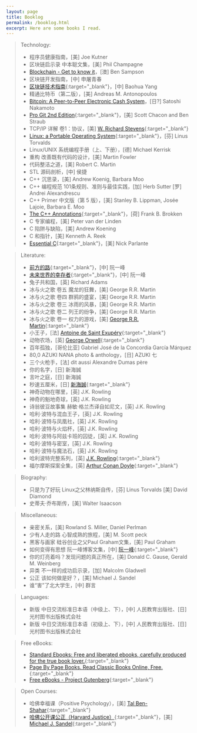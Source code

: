 ```yaml
---
layout: page
title: Booklog
permalink: /booklog.html
excerpt: Here are some books I read.
---
```


> Technology:
> * 程序员健康指南，[美] Joe Kutner
> * 区块链启示录 中本聪文集，[美] Phil Champagne
> * [Blockchain - Get to know it](/blog/2018/09/get-to-know-the-blockchain.html)，[澳] Ben Sampson
> * 区块链开发指南，[中] 申屠青春
> * [区块链技术指南](https://yeasy.gitbooks.io/blockchain_guide/content){:target="_blank"}，[中] Baohua Yang
> * 精通比特币（第二版），[美] Andreas M. Antonopoulos
> * [Bitcoin: A Peer-to-Peer Electronic Cash System](/blog/2018/04/Bitcoin-A-Peer-to-Peer-Electronic-Cash-System.html)，[日?] Satoshi Nakamoto
> * [Pro Git 2nd Edition](https://git-scm.com/book/zh/v2){:target="_blank"}，[美] Scott Chacon and Ben Straub
> * TCP/IP 详解 卷1：协议，[美] [W. Richard Stevens](http://www.kohala.com/start){:target="_blank"}
> * [Linux: a Portable Operating System](https://www.cs.helsinki.fi/u/kutvonen/index_files/linus.pdf){:target="_blank"}，[芬] Linus Torvalds
> * Linux/UNIX 系统编程手册（上、下册），[德] Michael Kerrisk
> * 重构 改善既有代码的设计，[美] Martin Fowler
> * 代码整洁之道，[美] Robert C. Martin
> * STL 源码剖析，[中] 侯捷
> * C++ 沉思录，[美] Andrew Koenig, Barbara Moo
> * C++ 编程规范 101条规则、准则与最佳实践，[加] Herb Sutter [罗] Andrei Alexandrescu
> * C++ Primer 中文版（第 5 版），[美] Stanley B. Lippman, Josée Lajoie, Barbara E. Moo
> * [The C++ Annotations](http://www.icce.rug.nl/documents/cplusplus){:target="_blank"}，[荷] Frank B. Brokken
> * C 专家编程，[美] Peter van der Linden
> * C 陷阱与缺陷，[美] Andrew Koening
> * C 和指针，[美] Kenneth A. Reek
> * [Essential C](http://cslibrary.stanford.edu/101/EssentialC.pdf){:target="_blank"}，[美] Nick Parlante

> Literature:
> * [前方的路](http://www.ruanyifeng.com/road){:target="_blank"}，[中] 阮一峰
> * [未来世界的幸存者](http://www.ruanyifeng.com/survivor){:target="_blank"}，[中] 阮一峰
> * 兔子共和国，[英] Richard Adams
> * 冰与火之歌 卷五 魔龙的狂舞，[美] George R.R. Martin
> * 冰与火之歌 卷四 群鸦的盛宴，[美] George R.R. Martin
> * 冰与火之歌 卷三 冰雨的风暴，[美] George R.R. Martin
> * 冰与火之歌 卷二 列王的纷争，[美] George R.R. Martin
> * 冰与火之歌 卷一 权力的游戏，[美] [George R.R. Martin](http://www.georgerrmartin.com){:target="_blank"}
> * 小王子，[法] [Antoine de Saint Exupéry](https://www.antoinedesaintexupery.com){:target="_blank"}
> * 动物农场，[英] [George Orwell](https://www.george-orwell.com){:target="_blank"}
> * 百年孤独，[哥伦比亚] Gabriel José de la Concordia García Márquez
> * 80,0 AZUKI NANA photo & anthology，[日] AZUKI 七
> * 三个火枪手，[法] dit aussi Alexandre Dumas père
> * 你的名字，[日] 新海誠
> * 言叶之庭，[日] 新海誠
> * 秒速五厘米，[日] [新海誠](http://shinkaimakoto.jp){:target="_blank"}
> * 神奇动物在哪里，[英] J.K. Rowling
> * 神奇的魁地奇球，[英] J.K. Rowling
> * 诗翁彼豆故事集 赫敏·格兰杰译自如尼文，[英] J.K. Rowling
> * 哈利·波特与混血王子，[英] J.K. Rowling
> * 哈利·波特与凤凰社，[英] J.K. Rowling
> * 哈利·波特与火焰杯，[英] J.K. Rowling
> * 哈利·波特与阿兹卡班的囚徒，[英] J.K. Rowling
> * 哈利·波特与密室，[英] J.K. Rowling
> * 哈利·波特与魔法石，[英] J.K. Rowling
> * 哈利波特完整系列，[英] [J.K. Rowling](https://www.jkrowling.com){:target="_blank"}
> * 福尔摩斯探案全集，[英] [Arthur Conan Doyle](https://www.arthur-conan-doyle.com){:target="_blank"}

> Biography:
> * 只是为了好玩 Linux之父林纳斯自传，[芬] Linus Torvalds [美] David Diamond
> * 史蒂夫·乔布斯传，[美] Walter Isaacson

> Miscellaneous:
> * 亲密关系，[美] Rowland S. Miller, Daniel Perlman
> * 少有人走的路 心智成熟的旅程，[美] M. Scott peck
> * 黑客与画家 硅谷创业之父Paul Graham文集，[美] Paul Graham
> * 如何变得有思想 阮一峰博客文集，[中] [阮一峰](http://www.ruanyifeng.com/blog){:target="_blank"}
> * 你的灯亮着吗？发现问题的真正所在，[美] Donald C. Gause, Gerald M. Weinberg
> * 异类 不一样的成功启示录，[加] Malcolm Gladwell
> * 公正 该如何做是好？，[美] Michael J. Sandel
> * 谁“害”了北大学生，[中] 群言

> Languages:
> * 新版 中日交流标准日本语（中级上、下），[中] 人民教育出版社、[日] 光村图书出版株式会社
> * 新版 中日交流标准日本语（初级上、下），[中] 人民教育出版社、[日] 光村图书出版株式会社

> Free eBooks:
> * [Standard Ebooks: Free and liberated ebooks, carefully produced for the true book lover.](https://standardebooks.org){:target="_blank"}
> * [Page By Page Books. Read Classic Books Online, Free.](https://www.pagebypagebooks.com){:target="_blank"}
> * [Free eBooks - Project Gutenberg](http://www.gutenberg.org/wiki/Main_Page){:target="_blank"}

> Open Courses:
> * 哈佛幸福课（Positive Psychology），[美] [Tal Ben-Shahar](http://www.talbenshahar.com){:target="_blank"}
> * [哈佛公开课公正（Harvard Justice）](http://justiceharvard.org){:target="_blank"}，[美] [Michael J. Sandel](https://scholar.harvard.edu/sandel){:target="_blank"}
